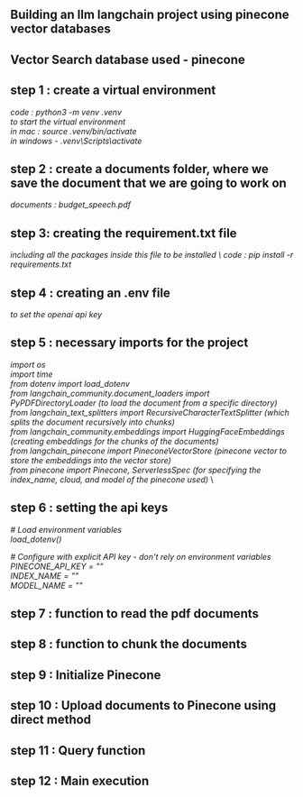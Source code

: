 ## Building an llm langchain project using pinecone vector databases

## Vector Search database used - pinecone

## step 1 : create a virtual environment
_code : python3 -m venv .venv  \
to start the virtual environment  \
in mac : source .venv/bin/activate  \
in windows - .venv\Scripts\activate_

## step 2 : create a documents folder, where we save the document that we are going to work on
_documents : budget_speech.pdf_

## step 3: creating the requirement.txt file
_including all the packages inside this file to be installed  \ 
code : pip install -r requirements.txt_

## step 4 :  creating an .env file 
_to set the openai api key_

## step 5 : necessary imports for the project
_import os  \
import time  \
from dotenv import load_dotenv  \
from langchain_community.document_loaders import PyPDFDirectoryLoader (to load the document from a specific directory)  \
from langchain_text_splitters import RecursiveCharacterTextSplitter (which splits the document recursively into chunks)  \
from langchain_community.embeddings import HuggingFaceEmbeddings (creating embeddings for the chunks of the documents)  \
from langchain_pinecone import PineconeVectorStore (pinecone vector to store the embeddings into the vector store)  \
from pinecone import Pinecone, ServerlessSpec (for specifying the index_name, cloud, and model of the pinecone used)_  \

## step 6 : setting the api keys

_# Load environment variables_  \
_load_dotenv()_

_# Configure with explicit API key - don't rely on environment variables  \
PINECONE_API_KEY = ""  \
INDEX_NAME = ""  \
MODEL_NAME = ""_

## step 7 : function to read the pdf documents

## step 8 : function to chunk the documents

## step 9 : Initialize Pinecone

## step 10 : Upload documents to Pinecone using direct method

## step 11 : Query function

## step 12 : Main execution






